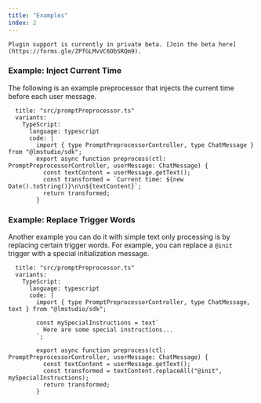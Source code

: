 ```yaml
---
title: "Examples"
index: 2
---
```


```lms_private_beta
Plugin support is currently in private beta. [Join the beta here](https://forms.gle/ZPfGLMvVC6DbSRQm9).
```

### Example: Inject Current Time

The following is an example preprocessor that injects the current time before each user message.

```lms_code_snippet
  title: "src/promptPreprocessor.ts"
  variants:
    TypeScript:
      language: typescript
      code: |
        import { type PromptPreprocessorController, type ChatMessage } from "@lmstudio/sdk";
        export async function preprocess(ctl: PromptPreprocessorController, userMessage: ChatMessage) {
          const textContent = userMessage.getText();
          const transformed = `Current time: ${new Date().toString()}\n\n${textContent}`;
          return transformed;
        }
```

### Example: Replace Trigger Words

Another example you can do it with simple text only processing is by replacing certain trigger words. For example, you can replace a `@init` trigger with a special initialization message.

```lms_code_snippet
  title: "src/promptPreprocessor.ts"
  variants:
    TypeScript:
      language: typescript
      code: |
        import { type PromptPreprocessorController, type ChatMessage, text } from "@lmstudio/sdk";

        const mySpecialInstructions = text`
          Here are some special instructions...
        `;

        export async function preprocess(ctl: PromptPreprocessorController, userMessage: ChatMessage) {
          const textContent = userMessage.getText();
          const transformed = textContent.replaceAll("@init", mySpecialInstructions);
          return transformed;
        }
```
